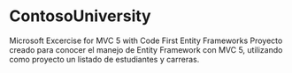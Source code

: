 # ContosoUniversity
Microsoft Excercise for MVC 5 with Code First Entity Frameworks
Proyecto creado para conocer el manejo de Entity Framework con MVC 5, utilizando como proyecto un listado de estudiantes y carreras.

